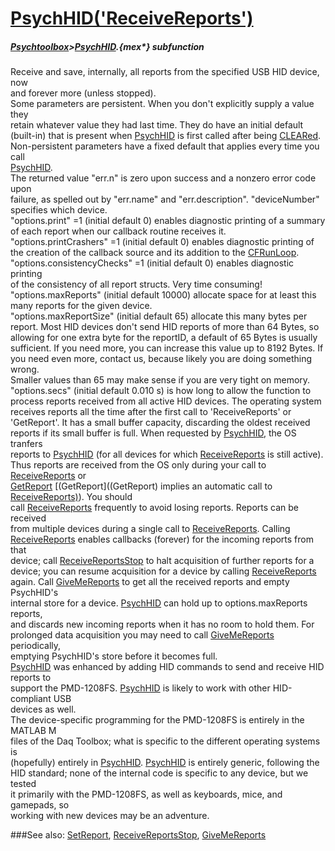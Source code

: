 # [PsychHID('ReceiveReports')](PsychHID-ReceiveReports) 
##### [Psychtoolbox](Psychtoolbox)>[PsychHID](PsychHID).{mex*} subfunction


Receive and save, internally, all reports from the specified USB HID device, now  
and forever more (unless stopped).  
Some parameters are persistent. When you don't explicitly supply a value they  
retain whatever value they had last time. They do have an initial default  
(built-in) that is present when [PsychHID](PsychHID) is first called after being [CLEARed](CLEARed).  
Non-persistent parameters have a fixed default that applies every time you call  
[PsychHID](PsychHID).  
The returned value "err.n" is zero upon success and a nonzero error code upon  
failure, as spelled out by "err.name" and "err.description". "deviceNumber"  
specifies which device.  
"options.print" =1 (initial default 0) enables diagnostic printing of a summary  
of each report when our callback routine receives it.  
"options.printCrashers" =1 (initial default 0) enables diagnostic printing of  
the creation of the callback source and its addition to the [CFRunLoop](CFRunLoop).  
"options.consistencyChecks" =1 (initial default 0) enables diagnostic printing  
of the consistency of all report structs. Very time consuming!  
"options.maxReports" (initial default 10000) allocate space for at least this  
many reports for the given device.  
"options.maxReportSize" (initial default 65) allocate this many bytes per  
report. Most HID devices don't send HID reports of more than 64 Bytes, so  
allowing for one extra byte for the reportID, a default of 65 Bytes is usually  
sufficient. If you need more, you can increase this value up to 8192 Bytes. If  
you need even more, contact us, because likely you are doing something wrong.  
Smaller values than 65 may make sense if you are very tight on memory.  
"options.secs" (initial default 0.010 s) is how long to allow the function to  
process reports received from all active HID devices. The operating system  
receives reports all the time after the first call to 'ReceiveReports' or  
'GetReport'. It has a small buffer capacity, discarding the oldest received  
reports if its small buffer is full. When requested by [PsychHID](PsychHID), the OS tranfers  
reports to [PsychHID](PsychHID) (for all devices for which [ReceiveReports](ReceiveReports) is still active).  
Thus reports are received from the OS only during your call to [ReceiveReports](ReceiveReports) or  
[GetReport](GetReport) [(GetReport]((GetReport) implies an automatic call to [ReceiveReports)](ReceiveReports)). You should  
call [ReceiveReports](ReceiveReports) frequently to avoid losing reports. Reports can be received  
from multiple devices during a single call to [ReceiveReports](ReceiveReports). Calling  
[ReceiveReports](ReceiveReports) enables callbacks (forever) for the incoming reports from that  
device; call [ReceiveReportsStop](ReceiveReportsStop) to halt acquisition of further reports for a  
device;  you can resume acquisition for a device by calling [ReceiveReports](ReceiveReports)  
again. Call [GiveMeReports](GiveMeReports) to get all the received reports and empty PsychHID's  
internal store for a device. [PsychHID](PsychHID) can hold up to options.maxReports reports,  
and discards new incoming reports when it has no room to hold them. For  
prolonged data acquisition you may need to call [GiveMeReports](GiveMeReports) periodically,  
emptying PsychHID's store before it becomes full.  
[PsychHID](PsychHID) was enhanced by adding HID commands to send and receive HID reports to  
support the PMD-1208FS. [PsychHID](PsychHID) is likely to work with other HID-compliant USB  
devices as well.  
The device-specific programming for the PMD-1208FS is entirely in the MATLAB M  
files of the Daq Toolbox; what is specific to the different operating systems is  
(hopefully) entirely in [PsychHID](PsychHID). [PsychHID](PsychHID) is entirely generic, following the  
HID standard; none of the internal code is specific to any device, but we tested  
it primarily with the PMD-1208FS, as well as keyboards, mice, and gamepads, so  
working with new devices may be an adventure.   


###See also:
[SetReport](PsychHID-SetReport), [ReceiveReportsStop](PsychHID-ReceiveReportsStop), [GiveMeReports](PsychHID-GiveMeReports)
